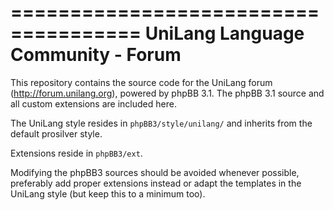 =====================================
UniLang Language Community - Forum
=====================================

This repository contains the source code for the UniLang forum
(http://forum.unilang.org), powered by phpBB 3.1. The phpBB 3.1 source and all
custom extensions are included here.

The UniLang style resides in ``phpBB3/style/unilang/`` and inherits from the
default prosilver style.

Extensions reside in ``phpBB3/ext``.

Modifying the phpBB3 sources should be avoided whenever possible, preferably
add proper extensions instead or adapt the templates in the UniLang style (but
keep this to a minimum too).



